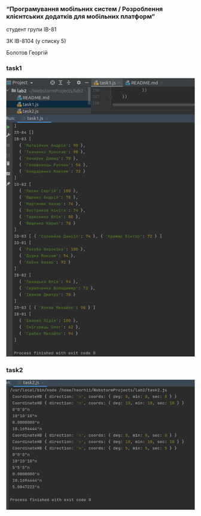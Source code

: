 ### “Програмування мобільних систем / Розроблення клієнтських додатків для мобільних платформ”

студент групи ІВ-81

ЗК ІВ-8104 (у списку 5)

Болотов Георгій


### task1

![img.png](img.png)

### task2

![img_1.png](img_1.png)
